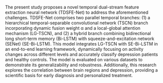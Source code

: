 The present study proposes a novel temporal dual-stream feature extraction neural network (TDSFE-Net) to address the aforementioned challenges. TDSFE-Net comprises two parallel temporal branches: (1) a hierarchical temporal-separable convolutional network (TSCN) branch incorporating dynamic fusion weight α and a local-global attention mechanism (LG-TSCN), and (2) a hybrid branch combining bidirectional long short-term memory (Bi-LSTM) with squeeze-and-excitation network (SENet) (SE-Bi-LSTM). This model integrates LG-TSCN with SE-Bi-LSTM in an end-to-end learning framework, dynamically focusing on activity changes across different levels and accurately classify depression patients and healthy controls. The model is evaluated on various datasets to demonstrate its generalizability and robustness. Additionally, this research explores the correlation between brain regions and depression, providing a scientific basis for early diagnosis and personalized treatment.
